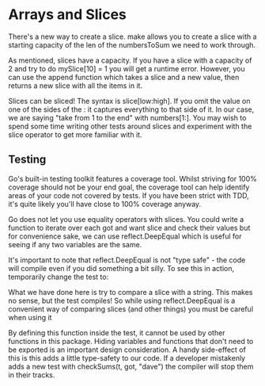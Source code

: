 # Arrays and Slices


There's a new way to create a slice. make allows you to create a slice with a starting capacity of the len of the numbersToSum we need to work through.

As mentioned, slices have a capacity. If you have a slice with a capacity of 2 and try to do mySlice[10] = 1 you will get a runtime error.
However, you can use the append function which takes a slice and a new value, then returns a new slice with all the items in it.

Slices can be sliced! The syntax is slice[low:high]. If you omit the value on one of the sides of the : it captures everything to that side of it.
In our case, we are saying "take from 1 to the end" with numbers[1:]. You may wish to spend some time writing other tests around slices and experiment with
the slice operator to get more familiar with it.

## Testing

Go's built-in testing toolkit features a coverage tool. Whilst striving for 100% coverage should not be your end goal,
the coverage tool can help identify areas of your code not covered by tests. If you have been strict with TDD,
it's quite likely you'll have close to 100% coverage anyway.

Go does not let you use equality operators with slices. You could write a function to iterate over each got and want slice and check their values but
for convenience sake, we can use reflect.DeepEqual which is useful for seeing if any two variables are the same.

It's important to note that reflect.DeepEqual is not "type safe" - the code will compile even if you did something a bit silly.
To see this in action, temporarily change the test to:

What we have done here is try to compare a slice with a string. This makes no sense, but the test compiles! So while
using reflect.DeepEqual is a convenient way of comparing slices (and other things) you must be careful when using it

By defining this function inside the test, it cannot be used by other functions in this package.
Hiding variables and functions that don't need to be exported is an important design consideration.
A handy side-effect of this is this adds a little type-safety to our code. If a developer mistakenly adds a new test with checkSums(t, got, "dave")
the compiler will stop them in their tracks.
